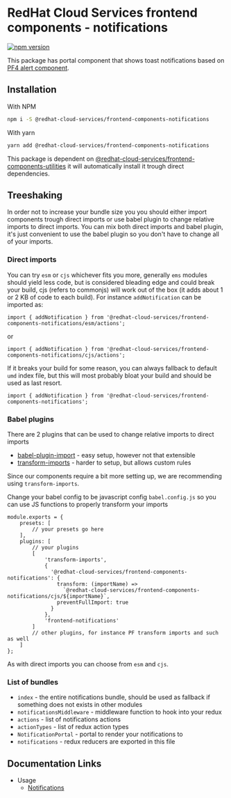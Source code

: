 # RedHat Cloud Services frontend components - notifications

[![npm version](https://badge.fury.io/js/%40redhat-cloud-services%2Ffrontend-components-notifications.svg)](https://badge.fury.io/js/%40redhat-cloud-services%2Ffrontend-components-notifications)

This package has portal component that shows toast notifications based on [PF4 alert component](https://v2.patternfly.org/documentation/core/components/alert).


## Installation
With NPM
```bash
npm i -S @redhat-cloud-services/frontend-components-notifications
```

With yarn
```bash
yarn add @redhat-cloud-services/frontend-components-notifications
```

This package is dependent on [@redhat-cloud-services/frontend-components-utilities](https://www.npmjs.com/package/@redhat-cloud-services/frontend-components-utilities) it will automatically install it trough direct dependencies.

## Treeshaking

In order not to increase your bundle size you you should either import components trough direct imports or use babel plugin to change relative imports to direct imports. You can mix both direct imports and babel plugin, it's just convenient to use the babel plugin so you don't have to change all of your imports.

### Direct imports

You can try `esm` or `cjs` whichever fits you more, generally `ems` modules should yield less code, but is considered bleading edge and could break your build, cjs (refers to commonjs) will work out of the box (it adds about 1 or 2 KB of code to each build). For instance `addNotification` can be imported as:
```JSX
import { addNotification } from '@redhat-cloud-services/frontend-components-notifications/esm/actions';
```

or

```JSX
import { addNotification } from '@redhat-cloud-services/frontend-components-notifications/cjs/actions';
```

If it breaks your build for some reason, you can always fallback to default `umd` index file, but this will most probably bloat your build and should be used as last resort.

```JSX
import { addNotification } from '@redhat-cloud-services/frontend-components-notifications';
```

### Babel plugins

There are 2 plugins that can be used to change relative imports to direct imports
* [babel-plugin-import](https://www.npmjs.com/package/babel-plugin-import) - easy setup, however not that extensible
* [transform-imports](https://www.npmjs.com/package/transform-imports) - harder to setup, but allows custom rules

Since our components require a bit more setting up, we are recommending using `transform-imports`.

Change your babel config to be javascript config `babel.config.js` so you can use JS functions to properly transform your imports

```JS
module.exports = {
    presets: [
        // your presets go here
    ],
    plugins: [
        // your plugins
        [
            'transform-imports',
            {
              '@redhat-cloud-services/frontend-components-notifications': {
                transform: (importName) =>
                  `@redhat-cloud-services/frontend-components-notifications/cjs/${importName}`,
                preventFullImport: true
              }
            },
            'frontend-notifications'
        ]
        // other plugins, for instance PF transform imports and such as well
    ]
};
```

As with direct imports you can choose from `esm` and `cjs`.

### List of bundles
* `index` - the entire notifications bundle, should be used as fallback if something does not exists in other modules
* `notificationsMiddleware` - middleware function to hook into your redux
* `actions` - list of notifications actions
* `actionTypes` - list of redux action types
* `NotificationPortal` - portal to render your notifications to
* `notifications` - redux reducers are exported in this file

## Documentation Links

* Usage
  * [Notifications](doc/notifications.md)
